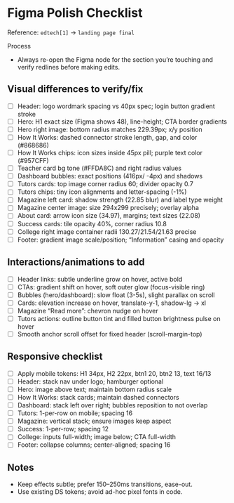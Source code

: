 # Figma Polish Checklist

Reference: `edtech[1]` → `landing page final`

Process

- Always re-open the Figma node for the section you’re touching and verify redlines before making edits.

## Visual differences to verify/fix

- [ ] Header: logo wordmark spacing vs 40px spec; login button gradient stroke
- [ ] Hero: H1 exact size (Figma shows 48), line-height; CTA border gradients
- [ ] Hero right image: bottom radius matches 229.39px; x/y position
- [ ] How It Works: dashed connector stroke length, gap, and color (#868686)
- [ ] How It Works chips: icon sizes inside 45px pill; purple text color (#957CFF)
- [ ] Teacher card bg tone (#FFDA8C) and right radius values
- [ ] Dashboard bubbles: exact positions (416px/ -4px) and shadows
- [ ] Tutors cards: top image corner radius 60; divider opacity 0.7
- [ ] Tutors chips: tiny icon alignments and letter-spacing (-1%)
- [ ] Magazine left card: shadow strength (22.85 blur) and label type weight
- [ ] Magazine center image: size 294x299 precisely; overlay alpha
- [ ] About card: arrow icon size (34.97), margins; text sizes (22.08)
- [ ] Success cards: tile opacity 40%, corner radius 10.8
- [ ] College right image container radii 130.27/21.54/21.63 precise
- [ ] Footer: gradient image scale/position; “Information” casing and opacity

## Interactions/animations to add

- [ ] Header links: subtle underline grow on hover, active bold
- [ ] CTAs: gradient shift on hover, soft outer glow (focus-visible ring)
- [ ] Bubbles (hero/dashboard): slow float (3-5s), slight parallax on scroll
- [ ] Cards: elevation increase on hover, translate-y-1, shadow-lg → xl
- [ ] Magazine “Read more”: chevron nudge on hover
- [ ] Tutors actions: outline button tint and filled button brightness pulse on hover
- [ ] Smooth anchor scroll offset for fixed header (scroll-margin-top)

## Responsive checklist

- [ ] Apply mobile tokens: H1 34px, H2 22px, btn1 20, btn2 13, text 16/13
- [ ] Header: stack nav under logo; hamburger optional
- [ ] Hero: image above text; maintain bottom radius scale
- [ ] How It Works: stack cards; maintain dashed connectors
- [ ] Dashboard: stack left over right; bubbles reposition to not overlap
- [ ] Tutors: 1-per-row on mobile; spacing 16
- [ ] Magazine: vertical stack; ensure images keep aspect
- [ ] Success: 1-per-row; spacing 12
- [ ] College: inputs full-width; image below; CTA full-width
- [ ] Footer: collapse columns; center-aligned; spacing 16

## Notes

- Keep effects subtle; prefer 150–250ms transitions, ease-out.
- Use existing DS tokens; avoid ad-hoc pixel fonts in code.
